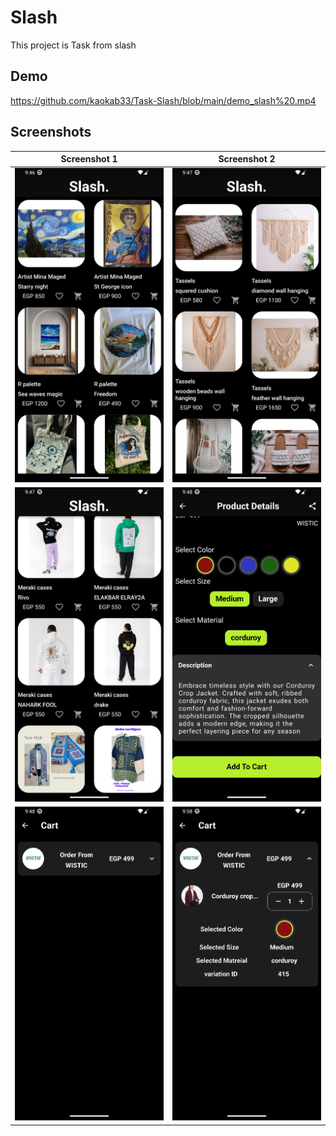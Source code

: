 
# Slash

This project is Task from slash


## Demo

https://github.com/kaokab33/Task-Slash/blob/main/demo_slash%20.mp4


## Screenshots
| Screenshot 1 | Screenshot 2 |
| --- | --- |
| ![Screenshot 1](https://raw.githubusercontent.com/kaokab33/Task-Slash/main/Screenshot_1710618417.png) | ![Screenshot 2](https://raw.githubusercontent.com/kaokab33/Task-Slash/main/Screenshot_1710618430.png) |
| ![Screenshot 3](https://raw.githubusercontent.com/kaokab33/Task-Slash/main/Screenshot_1710618447.png) | ![Screenshot 4](https://raw.githubusercontent.com/kaokab33/Task-Slash/main/Screenshot_1710618505.png) |
| ![Screenshot 5](https://raw.githubusercontent.com/kaokab33/Task-Slash/main/Screenshot_1710618515.png) | ![Screenshot 6](https://raw.githubusercontent.com/kaokab33/Task-Slash/main/Screenshot_1710619135.png) |
